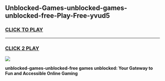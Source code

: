 
## Unblocked-Games-unblocked-games-unblocked-free-Play-Free-yvud5
<h3>
<a href="https://premium76.site?title=unblocked-games-unblocked-free&ref=24M">CLICK TO PLAY</a></h3>
<hr>

<h3>
<a href="https://premium76.site?title=unblocked-games-unblocked-free&ref=24M">CLICK 2 PLAY</a>
  
</h3>

<a href="https://premium76.site?title=unblocked-games-unblocked-free&ref=24M"><img src="https://clearcache.store/games.png"></a>


**unblocked-games-unblocked-free games unblocked: Your Gateway to Fun and Accessible Online Gaming**
